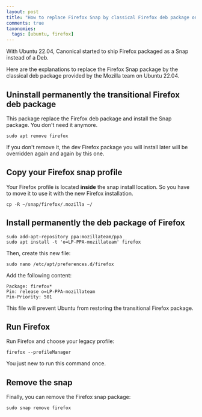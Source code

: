 ```yaml
---
layout: post
title: "How to replace Firefox Snap by classical Firefox deb package on Ubuntu 22.04?"
comments: true
taxonomies: 
  tags: [ubuntu, firefox]
---
```


With Ubuntu 22.04, Canonical started to ship Firefox packaged as a Snap instead of a Deb.

Here are the explanations to replace the Firefox Snap package by the classical deb package provided by the Mozilla team on Ubuntu 22.04.

<!-- more -->

## Uninstall permanently the transitional Firefox deb package

This package replace the Firefox deb package and install the Snap package.
You don't need it anymore.

    sudo apt remove firefox

If you don't remove it, the dev Firefox package you will install later will be overridden again and again by this one.

## Copy your Firefox snap profile

Your Firefox profile is located **inside** the snap install location.
So you have to move it to use it with the new Firefox installation.

    cp -R ~/snap/firefox/.mozilla ~/

## Install permanently the deb package of Firefox

    sudo add-apt-repository ppa:mozillateam/ppa
    sudo apt install -t 'o=LP-PPA-mozillateam' firefox

Then, create this new file:

    sudo nano /etc/apt/preferences.d/firefox

Add the following content:

```
Package: firefox*
Pin: release o=LP-PPA-mozillateam
Pin-Priority: 501
```

This file will prevent Ubuntu from restoring the transitional Firefox package.

## Run Firefox 

Run Firefox and choose your legacy profile:

    firefox --profileManager

You just new to run this command once.

## Remove the snap

Finally, you can remove the Firefox snap package:

    sudo snap remove firefox
